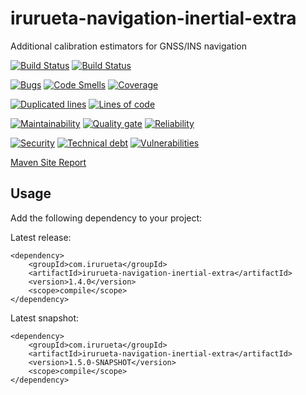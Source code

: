 # irurueta-navigation-inertial-extra
Additional calibration estimators for GNSS/INS navigation

[![Build Status](https://github.com/albertoirurueta/irurueta-navigation-inertial-extra/actions/workflows/main.yml/badge.svg)](https://github.com/albertoirurueta/irurueta-navigation-inertial-extra/actions)
[![Build Status](https://github.com/albertoirurueta/irurueta-navigation-inertial-extra/actions/workflows/develop.yml/badge.svg)](https://github.com/albertoirurueta/irurueta-navigation-inertial-extra/actions)

[![Bugs](https://sonarcloud.io/api/project_badges/measure?project=albertoirurueta_irurueta-navigation-inertial-extra&metric=bugs)](https://sonarcloud.io/dashboard?id=albertoirurueta_irurueta-navigation-inertial-extra)
[![Code Smells](https://sonarcloud.io/api/project_badges/measure?project=albertoirurueta_irurueta-navigation-inertial-extra&metric=code_smells)](https://sonarcloud.io/dashboard?id=albertoirurueta_irurueta-navigation-inertial-extra)
[![Coverage](https://sonarcloud.io/api/project_badges/measure?project=albertoirurueta_irurueta-navigation-inertial-extra&metric=coverage)](https://sonarcloud.io/dashboard?id=albertoirurueta_irurueta-navigation-inertial-extra)

[![Duplicated lines](https://sonarcloud.io/api/project_badges/measure?project=albertoirurueta_irurueta-navigation-inertial-extra&metric=duplicated_lines_density)](https://sonarcloud.io/dashboard?id=albertoirurueta_irurueta-navigation-inertial-extra)
[![Lines of code](https://sonarcloud.io/api/project_badges/measure?project=albertoirurueta_irurueta-navigation-inertial-extra&metric=ncloc)](https://sonarcloud.io/dashboard?id=albertoirurueta_irurueta-navigation-inertial-extra)

[![Maintainability](https://sonarcloud.io/api/project_badges/measure?project=albertoirurueta_irurueta-navigation-inertial-extra&metric=sqale_rating)](https://sonarcloud.io/dashboard?id=albertoirurueta_irurueta-navigation-inertial-extra)
[![Quality gate](https://sonarcloud.io/api/project_badges/measure?project=albertoirurueta_irurueta-navigation-inertial-extra&metric=alert_status)](https://sonarcloud.io/dashboard?id=albertoirurueta_irurueta-navigation-inertial-extra)
[![Reliability](https://sonarcloud.io/api/project_badges/measure?project=albertoirurueta_irurueta-navigation-inertial-extra&metric=reliability_rating)](https://sonarcloud.io/dashboard?id=albertoirurueta_irurueta-navigation-inertial-extra)

[![Security](https://sonarcloud.io/api/project_badges/measure?project=albertoirurueta_irurueta-navigation-inertial-extra&metric=security_rating)](https://sonarcloud.io/dashboard?id=albertoirurueta_irurueta-navigation-inertial-extra)
[![Technical debt](https://sonarcloud.io/api/project_badges/measure?project=albertoirurueta_irurueta-navigation-inertial-extra&metric=sqale_index)](https://sonarcloud.io/dashboard?id=albertoirurueta_irurueta-navigation-inertial-extra)
[![Vulnerabilities](https://sonarcloud.io/api/project_badges/measure?project=albertoirurueta_irurueta-navigation-inertial-extra&metric=vulnerabilities)](https://sonarcloud.io/dashboard?id=albertoirurueta_irurueta-navigation-inertial-extra)

[Maven Site Report](http://albertoirurueta.github.io/irurueta-navigation-inertial-extra)

## Usage

Add the following dependency to your project:

Latest release:
```
<dependency>
    <groupId>com.irurueta</groupId>
    <artifactId>irurueta-navigation-inertial-extra</artifactId>
    <version>1.4.0</version>
    <scope>compile</scope>
</dependency>
```

Latest snapshot:
```
<dependency>
    <groupId>com.irurueta</groupId>
    <artifactId>irurueta-navigation-inertial-extra</artifactId>
    <version>1.5.0-SNAPSHOT</version>
    <scope>compile</scope>
</dependency>
```

